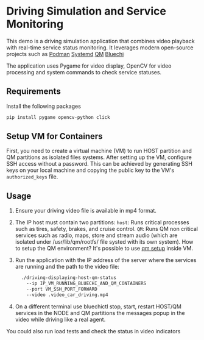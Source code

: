 # Driving Simulation and Service Monitoring

This demo is a driving simulation application that combines video playback with
real-time service status monitoring.
It leverages modern open-source projects such as
[Podman](https://github.com/containers/podman)
[Systemd](https://github.com/systemd/systemd)
[QM](https://github.com/containers/qm)
[Bluechi](https://github.com/containers/bluechi)

The application uses Pygame for video display, OpenCV for video processing
and system commands to check service statuses.

## Requirements

Install the following packages

```bash
pip install pygame opencv-python click
```

## Setup VM for Containers

First, you need to create a virtual machine (VM) to run HOST partition and
QM partitions as isolated files systems. After setting up the VM, configure
SSH access without a password. This can be achieved by generating SSH keys
on your local machine and copying the public key to the VM's `authorized_keys`
file.

## Usage

1. Ensure your driving video file is available in mp4 format.

2. The IP host must contain two partitions:
   `host`: Runs critical processes such as tires, safety,
    brakes, and cruise control.
   `QM`: Runs QM non critical services such as radio, maps, store
    and stream audio (which are isolated under /usr/lib/qm/rootfs/
    file systed with its own system).
    How to setup the QM environment? It's possible to use
    [qm setup](https://github.com/containers/qm/blob/main/demos/devconf-2024/setup)
    inside VM.

3. Run the application with the IP address of the server where the services are
running and the path to the video file:

   ```bash
     ./driving-displaying-host-qm-status
       --ip IP_VM_RUNNING_BLUECHI_AND_QM_CONTAINERS
       --port VM_SSH_PORT_FORWARD
       --video .video_car_driving.mp4
   ```

4. On a different terminal use bluechictl stop, start, restart HOST/QM services
in the NODE and QM partitions the messages popup in the video while driving
like a real agent.

You could also run load tests and check the status in video indicators
